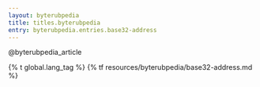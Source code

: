 ```yaml
---
layout: byterubpedia
title: titles.byterubpedia
entry: byterubpedia.entries.base32-address
---
```


@byterubpedia_article

{% t global.lang_tag %}
{% tf resources/byterubpedia/base32-address.md %}
